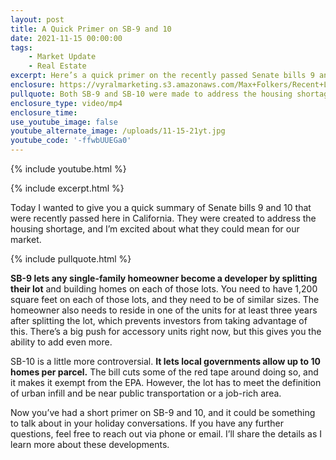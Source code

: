 ```yaml
---
layout: post
title: A Quick Primer on SB-9 and 10
date: 2021-11-15 00:00:00
tags:
    - Market Update
    - Real Estate
excerpt: Here’s a quick primer on the recently passed Senate bills 9 and 10.
enclosure: https://vyralmarketing.s3.amazonaws.com/Max+Folkers/Recent+Legislation.mp4
pullquote: Both SB-9 and SB-10 were made to address the housing shortage.
enclosure_type: video/mp4
enclosure_time:
use_youtube_image: false
youtube_alternate_image: /uploads/11-15-21yt.jpg
youtube_code: '-ffwbUUEGa0'
---
```

{% include youtube.html %}

{% include excerpt.html %}

Today I wanted to give you a quick summary of Senate bills 9 and 10 that were recently passed here in California. They were created to address the housing shortage, and I’m excited about what they could mean for our market.

{% include pullquote.html %}

**SB-9 lets any single-family homeowner become a developer by splitting their lot** and building homes on each of those lots. You need to have 1,200 square feet on each of those lots, and they need to be of similar sizes. The homeowner also needs to reside in one of the units for at least three years after splitting the lot, which prevents investors from taking advantage of this. There’s a big push for accessory units right now, but this gives you the ability to add even more.

SB-10 is a little more controversial. **It lets local governments allow up to 10 homes per parcel.** The bill cuts some of the red tape around doing so, and it makes it exempt from the EPA. However, the lot has to meet the definition of urban infill and be near public transportation or a job-rich area.

Now you’ve had a short primer on SB-9 and 10, and it could be something to talk about in your holiday conversations. If you have any further questions, feel free to reach out via phone or email. I’ll share the details as I learn more about these developments.

&nbsp;
